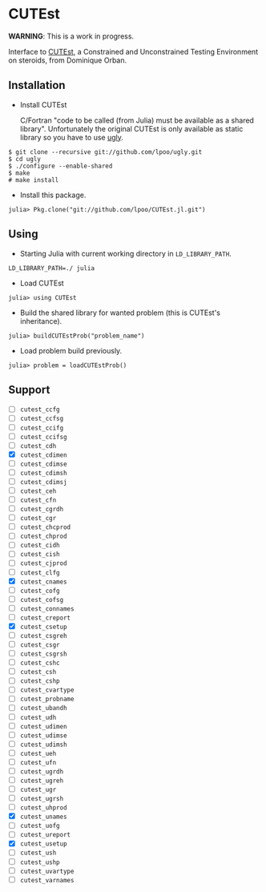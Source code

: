 # CUTEst

**WARNING**: This is a work in progress.

Interface to [CUTEst](http://ccpforge.cse.rl.ac.uk/gf/project/cutest/wiki/), a
Constrained and Unconstrained Testing Environment on steroids, from Dominique
Orban.

## Installation

- Install CUTEst

  C/Fortran "code to be called (from Julia) must be available as a shared
  library". Unfortunately the original CUTEst is only available as static
  library so you have to use [ugly](https://github.com/lpoo/ugly).

~~~
$ git clone --recursive git://github.com/lpoo/ugly.git
$ cd ugly
$ ./configure --enable-shared
$ make
# make install
~~~

- Install this package.

~~~
julia> Pkg.clone("git://github.com/lpoo/CUTEst.jl.git")
~~~

## Using

- Starting Julia with current working directory in `LD_LIBRARY_PATH`.

~~~
LD_LIBRARY_PATH=./ julia
~~~

- Load CUTEst


~~~
julia> using CUTEst
~~~

- Build the shared library for wanted problem (this is CUTEst's inheritance).

~~~
julia> buildCUTEstProb("problem_name")
~~~

- Load problem build previously.

~~~
julia> problem = loadCUTEstProb()
~~~

## Support

- [ ] `cutest_ccfg`
- [ ] `cutest_ccfsg`
- [ ] `cutest_ccifg`
- [ ] `cutest_ccifsg`
- [ ] `cutest_cdh`
- [x] `cutest_cdimen`
- [ ] `cutest_cdimse`
- [ ] `cutest_cdimsh`
- [ ] `cutest_cdimsj`
- [ ] `cutest_ceh`
- [ ] `cutest_cfn`
- [ ] `cutest_cgrdh`
- [ ] `cutest_cgr`
- [ ] `cutest_chcprod`
- [ ] `cutest_chprod`
- [ ] `cutest_cidh`
- [ ] `cutest_cish`
- [ ] `cutest_cjprod`
- [ ] `cutest_clfg`
- [x] `cutest_cnames`
- [ ] `cutest_cofg`
- [ ] `cutest_cofsg`
- [ ] `cutest_connames`
- [ ] `cutest_creport`
- [x] `cutest_csetup`
- [ ] `cutest_csgreh`
- [ ] `cutest_csgr`
- [ ] `cutest_csgrsh`
- [ ] `cutest_cshc`
- [ ] `cutest_csh`
- [ ] `cutest_cshp`
- [ ] `cutest_cvartype`
- [ ] `cutest_probname`
- [ ] `cutest_ubandh`
- [ ] `cutest_udh`
- [ ] `cutest_udimen`
- [ ] `cutest_udimse`
- [ ] `cutest_udimsh`
- [ ] `cutest_ueh`
- [ ] `cutest_ufn`
- [ ] `cutest_ugrdh`
- [ ] `cutest_ugreh`
- [ ] `cutest_ugr`
- [ ] `cutest_ugrsh`
- [ ] `cutest_uhprod`
- [x] `cutest_unames`
- [ ] `cutest_uofg`
- [ ] `cutest_ureport`
- [x] `cutest_usetup`
- [ ] `cutest_ush`
- [ ] `cutest_ushp`
- [ ] `cutest_uvartype`
- [ ] `cutest_varnames`
